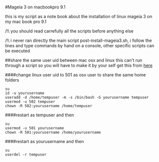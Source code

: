 #Mageia 3 on macbookpro 9.1

this is  my script as a note book about the installation of linux mageia 3 on my mac book pro 9.1

/!\ you should read carrefully all the scripts before anything else 

/!\ i never ran directly the main script post-install-mageia3.sh, i follow the lines and type commands by hand on a console, other specific scripts can be executed


##share the same user uid between mac osx and linux
this can't run through a script so you will have to make it by your self
get this from [here](http://lifehacker.com/5702815/the-complete-guide-to-sharing-your-data-across-multiple-operating-systems)

####change linux user uid to 501 as osx user to share the same home folders
```Batchfile
su
id -u yourusername
useradd -d /home/tempuser -m -s /bin/bash -G yourusername tempuser
usermod -u 502 tempuser
chown -R 502:yourusername /home/tempuser
```
####restart as tempuser and then
```Batchfile
su
usermod -u 501 yourusername
chown -R 501:yourusername /home/yourusername
```
####restart as yourusername and then
```Batchfile
su
userdel -r tempuser
```
 